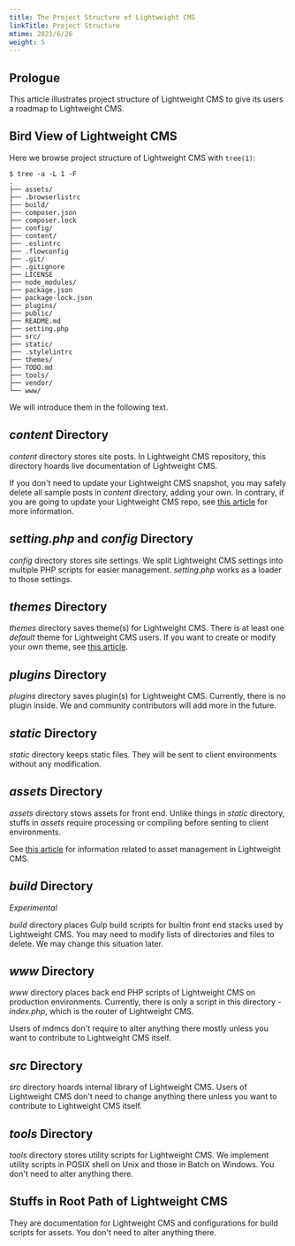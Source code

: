 ```yaml
---
title: The Project Structure of Lightweight CMS
linkTitle: Project Structure
mtime: 2021/6/26
weight: 5
---
```


## Prologue

This article illustrates project structure of Lightweight CMS to give its users a roadmap to Lightweight CMS.

## Bird View of Lightweight CMS

Here we browse project structure of Lightweight CMS with `tree(1)`:

```shell
$ tree -a -L 1 -F
.
├── assets/
├── .browserlistrc
├── build/
├── composer.json
├── composer.lock
├── config/
├── content/
├── .eslintrc
├── .flowconfig
├── .git/
├── .gitignore
├── LICENSE
├── node_modules/
├── package.json
├── package-lock.json
├── plugins/
├── public/
├── README.md
├── setting.php
├── src/
├── static/
├── .stylelintrc
├── themes/
├── TODO.md
├── tools/
├── vendor/
└── www/
```

We will introduce them in the following text.

## *content* Directory

*content* directory stores site posts. In Lightweight CMS repository, this directory hoards live documentation of Lightweight CMS.

If you don't need to update your Lightweight CMS snapshot, you may safely delete all sample posts in *content* directory, adding your own. In contrary, if you are going to update your Lightweight CMS repo, see [this article](/howto/how-to-upgrade-mdcms/) for more information.

## *setting.php* and *config* Directory

*config* directory stores site settings. We split Lightweight CMS settings into multiple PHP scripts for easier management. *setting.php* works as a loader to those settings.

## *themes* Directory

*themes* directory saves theme(s) for Lightweight CMS. There is at least one *default* theme for Lightweight CMS users. If you want to create or modify your own theme, see [this article](/howto/how-to-create-mdcms-theme/).

## *plugins* Directory

*plugins* directory saves plugin(s) for Lightweight CMS. Currently, there is no plugin inside. We and community contributors will add more in the future.

## *static* Directory

*static* directory keeps static files. They will be sent to client environments without any modification.

## *assets* Directory

*assets* directory stows assets for front end. Unlike things in *static* directory, stuffs in *assets* require processing or compiling before senting to client environments.

See [this article](/howto/how-to-manage-assets/) for information related to asset management in Lightweight CMS.

## *build* Directory

*Experimental*

*build* directory places Gulp build scripts for builtin front end stacks used by Lightweight CMS. You may need to modify lists of directories and files to delete. We may change this situation later.

## *www* Directory

*www* directory places back end PHP scripts of Lightweight CMS on production environments. Currently, there is only a script in this directory - *index.php*, which is the router of Lightweight CMS.

Users of mdmcs don't require to alter anything there mostly unless you want to contribute to Lightweight CMS itself.

## *src* Directory

*src* directory hoards internal library of Lightweight CMS. Users of Lightweight CMS don't need to change anything there unless you want to contribute to Lightweight CMS itself.

## *tools* Directory

*tools* directory stores utility scripts for Lightweight CMS. We implement utility scripts in POSIX shell on Unix and those in Batch on Windows. You don't need to alter anything there.

## Stuffs in Root Path of Lightweight CMS

They are documentation for Lightweight CMS and configurations for build scripts for assets. You don't need to alter anything there.
